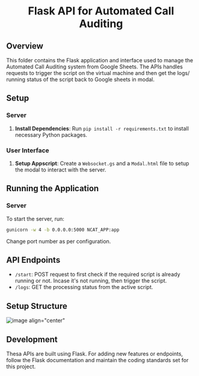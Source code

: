 
<h1 align="center">Flask API for Automated Call Auditing</h1>

## Overview
This folder contains the Flask application and interface used to manage the Automated Call Auditing system from Google Sheets. The APIs handles requests to trigger the script on the virtual machine and then get the logs/ running status of the script back to Google sheets in modal.

## Setup
### Server
1. **Install Dependencies**: Run `pip install -r requirements.txt` to install necessary Python packages.

### User Interface
1. **Setup Appscript**: Create a `Websocket.gs` and a `Modal.html` file to setup the modal to interact with the server.

## Running the Application

### Server

To start the server, run:
```bash
gunicorn -w 4 -b 0.0.0.0:5000 NCAT_APP:app
```

Change port number as per configuration.

## API Endpoints
- `/start`: POST request to first check if the required script is already running or not. Incase it's not running, then trigger the script.
- `/logs`: GET the processing status from the active script.

## Setup Structure
![image align="center"](https://github.com/Ritwik-28/Automated-Call-Auditing/assets/43515034/f1e3ec4f-7987-4878-9575-5daa74b91608)

## Development
Thesa APIs are built using Flask. For adding new features or endpoints, follow the Flask documentation and maintain the coding standards set for this project.
